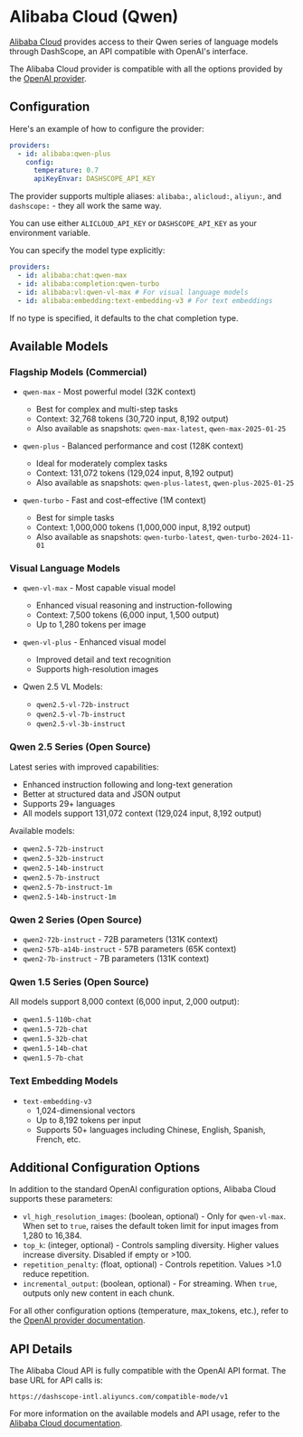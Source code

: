# Alibaba Cloud (Qwen)

[Alibaba Cloud](https://www.alibabacloud.com/help/en/model-studio/getting-started/models) provides access to their Qwen series of language models through DashScope, an API compatible with OpenAI's interface.

The Alibaba Cloud provider is compatible with all the options provided by the [OpenAI provider](/docs/providers/openai/).

## Configuration

Here's an example of how to configure the provider:

```yaml
providers:
  - id: alibaba:qwen-plus
    config:
      temperature: 0.7
      apiKeyEnvar: DASHSCOPE_API_KEY
```

The provider supports multiple aliases: `alibaba:`, `alicloud:`, `aliyun:`, and `dashscope:` - they all work the same way.

You can use either `ALICLOUD_API_KEY` or `DASHSCOPE_API_KEY` as your environment variable.

You can specify the model type explicitly:

```yaml
providers:
  - id: alibaba:chat:qwen-max
  - id: alibaba:completion:qwen-turbo
  - id: alibaba:vl:qwen-vl-max # For visual language models
  - id: alibaba:embedding:text-embedding-v3 # For text embeddings
```

If no type is specified, it defaults to the chat completion type.

## Available Models

### Flagship Models (Commercial)

- `qwen-max` - Most powerful model (32K context)

  - Best for complex and multi-step tasks
  - Context: 32,768 tokens (30,720 input, 8,192 output)
  - Also available as snapshots: `qwen-max-latest`, `qwen-max-2025-01-25`

- `qwen-plus` - Balanced performance and cost (128K context)

  - Ideal for moderately complex tasks
  - Context: 131,072 tokens (129,024 input, 8,192 output)
  - Also available as snapshots: `qwen-plus-latest`, `qwen-plus-2025-01-25`

- `qwen-turbo` - Fast and cost-effective (1M context)
  - Best for simple tasks
  - Context: 1,000,000 tokens (1,000,000 input, 8,192 output)
  - Also available as snapshots: `qwen-turbo-latest`, `qwen-turbo-2024-11-01`

### Visual Language Models

- `qwen-vl-max` - Most capable visual model

  - Enhanced visual reasoning and instruction-following
  - Context: 7,500 tokens (6,000 input, 1,500 output)
  - Up to 1,280 tokens per image

- `qwen-vl-plus` - Enhanced visual model

  - Improved detail and text recognition
  - Supports high-resolution images

- Qwen 2.5 VL Models:
  - `qwen2.5-vl-72b-instruct`
  - `qwen2.5-vl-7b-instruct`
  - `qwen2.5-vl-3b-instruct`

### Qwen 2.5 Series (Open Source)

Latest series with improved capabilities:

- Enhanced instruction following and long-text generation
- Better at structured data and JSON output
- Supports 29+ languages
- All models support 131,072 context (129,024 input, 8,192 output)

Available models:

- `qwen2.5-72b-instruct`
- `qwen2.5-32b-instruct`
- `qwen2.5-14b-instruct`
- `qwen2.5-7b-instruct`
- `qwen2.5-7b-instruct-1m`
- `qwen2.5-14b-instruct-1m`

### Qwen 2 Series (Open Source)

- `qwen2-72b-instruct` - 72B parameters (131K context)
- `qwen2-57b-a14b-instruct` - 57B parameters (65K context)
- `qwen2-7b-instruct` - 7B parameters (131K context)

### Qwen 1.5 Series (Open Source)

All models support 8,000 context (6,000 input, 2,000 output):

- `qwen1.5-110b-chat`
- `qwen1.5-72b-chat`
- `qwen1.5-32b-chat`
- `qwen1.5-14b-chat`
- `qwen1.5-7b-chat`

### Text Embedding Models

- `text-embedding-v3`
  - 1,024-dimensional vectors
  - Up to 8,192 tokens per input
  - Supports 50+ languages including Chinese, English, Spanish, French, etc.

## Additional Configuration Options

In addition to the standard OpenAI configuration options, Alibaba Cloud supports these parameters:

- `vl_high_resolution_images`: (boolean, optional) - Only for `qwen-vl-max`. When set to `true`, raises the default token limit for input images from 1,280 to 16,384.
- `top_k`: (integer, optional) - Controls sampling diversity. Higher values increase diversity. Disabled if empty or >100.
- `repetition_penalty`: (float, optional) - Controls repetition. Values >1.0 reduce repetition.
- `incremental_output`: (boolean, optional) - For streaming. When `true`, outputs only new content in each chunk.

For all other configuration options (temperature, max_tokens, etc.), refer to the [OpenAI provider documentation](/docs/providers/openai/#configuring-parameters).

## API Details

The Alibaba Cloud API is fully compatible with the OpenAI API format. The base URL for API calls is:

```
https://dashscope-intl.aliyuncs.com/compatible-mode/v1
```

For more information on the available models and API usage, refer to the [Alibaba Cloud documentation](https://www.alibabacloud.com/help/en/model-studio/getting-started/models).
